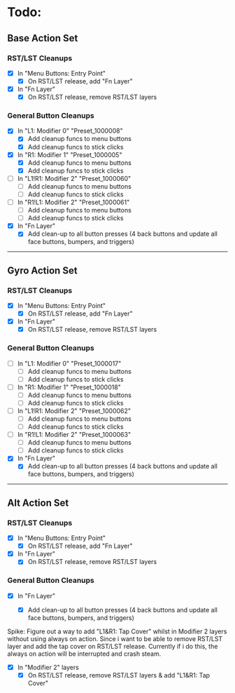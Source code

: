 # Todo:

## Base Action Set
### RST/LST Cleanups
- [x] In "Menu Buttons: Entry Point"
    - [x] On RST/LST release, add "Fn Layer"
- [x] In "Fn Layer"
    - [x] On RST/LST release, remove RST/LST layers

### General Button Cleanups
- [x] In "L1: Modifier 0" "Preset_1000008"
    - [x] Add cleanup funcs to menu buttons
    - [x] Add cleanup funcs to stick clicks
- [x] In "R1: Modifier 1" "Preset_1000005"
    - [x] Add cleanup funcs to menu buttons
    - [x] Add cleanup funcs to stick clicks
- [ ] In "L1!R1: Modifier 2" "Preset_1000060"
    - [ ] Add cleanup funcs to menu buttons
    - [ ] Add cleanup funcs to stick clicks
- [ ] In "R1!L1: Modifier 2" "Preset_1000061"
    - [ ] Add cleanup funcs to menu buttons
    - [ ] Add cleanup funcs to stick clicks
- [x] In "Fn Layer"
    - [x] Add clean-up to all button presses (4 back buttons and update all face buttons, bumpers, and triggers)

---

## Gyro Action Set
### RST/LST Cleanups
- [x] In "Menu Buttons: Entry Point"
    - [x] On RST/LST release, add "Fn Layer"
- [x] In "Fn Layer"
    - [x] On RST/LST release, remove RST/LST layers

### General Button Cleanups
- [ ] In "L1: Modifier 0" "Preset_1000017"
    - [ ] Add cleanup funcs to menu buttons
    - [ ] Add cleanup funcs to stick clicks
- [ ] In "R1: Modifier 1" "Preset_1000018"
    - [ ] Add cleanup funcs to menu buttons
    - [ ] Add cleanup funcs to stick clicks
- [ ] In "L1!R1: Modifier 2" "Preset_1000062"
    - [ ] Add cleanup funcs to menu buttons
    - [ ] Add cleanup funcs to stick clicks
- [ ] In "R1!L1: Modifier 2" "Preset_1000063"
    - [ ] Add cleanup funcs to menu buttons
    - [ ] Add cleanup funcs to stick clicks
- [x] In "Fn Layer"
    - [x] Add clean-up to all button presses (4 back buttons and update all face buttons, bumpers, and triggers)

---

## Alt Action Set
### RST/LST Cleanups
- [x] In "Menu Buttons: Entry Point"
    - [x] On RST/LST release, add "Fn Layer"
- [x] In "Fn Layer"
    - [x] On RST/LST release, remove RST/LST layers

### General Button Cleanups
- [x] In "Fn Layer"
    - [x] Add clean-up to all button presses (4 back buttons and update all face buttons, bumpers, and triggers)


Spike:
Figure out a way to add "L1&R1: Tap Cover" whilst in Modifier 2 layers without using always on action. Since i want to be able to remove RST/LST layer and add the tap cover on RST/LST release. Currently if i do this, the always on action will be interrupted and crash steam.

- [x] In "Modifier 2" layers
    - [x] On RST/LST release, remove RST/LST layers & add "L1&R1: Tap Cover"
